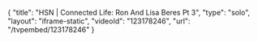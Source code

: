 {
    "title": "HSN | Connected Life: Ron And Lisa Beres Pt 3",
    "type": "solo",
    "layout": "iframe-static",
    "videoId": "123178246",
    "url": "\/tvpembed\/123178246"
}